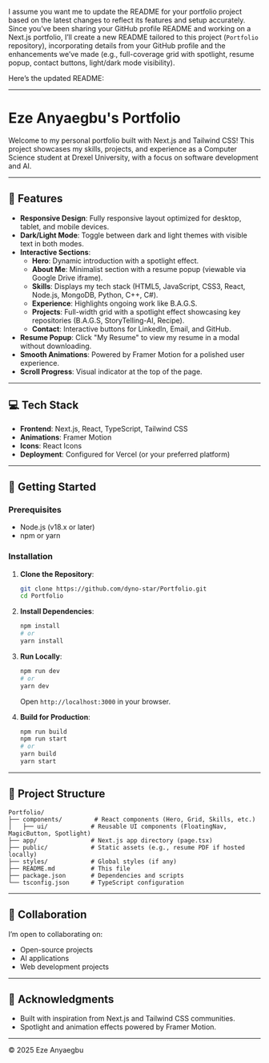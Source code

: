 I assume you want me to update the README for your portfolio project based on the latest changes to reflect its features and setup accurately. Since you’ve been sharing your GitHub profile README and working on a Next.js portfolio, I’ll create a new README tailored to this project (`Portfolio` repository), incorporating details from your GitHub profile and the enhancements we’ve made (e.g., full-coverage grid with spotlight, resume popup, contact buttons, light/dark mode visibility).

Here’s the updated README:

---

# Eze Anyaegbu's Portfolio

Welcome to my personal portfolio built with Next.js and Tailwind CSS! This project showcases my skills, projects, and experience as a Computer Science student at Drexel University, with a focus on software development and AI.

---

## 🌟 Features

- **Responsive Design**: Fully responsive layout optimized for desktop, tablet, and mobile devices.
- **Dark/Light Mode**: Toggle between dark and light themes with visible text in both modes.
- **Interactive Sections**:
  - **Hero**: Dynamic introduction with a spotlight effect.
  - **About Me**: Minimalist section with a resume popup (viewable via Google Drive iframe).
  - **Skills**: Displays my tech stack (HTML5, JavaScript, CSS3, React, Node.js, MongoDB, Python, C++, C#).
  - **Experience**: Highlights ongoing work like B.A.G.S.
  - **Projects**: Full-width grid with a spotlight effect showcasing key repositories (B.A.G.S, StoryTelling-AI, Recipe).
  - **Contact**: Interactive buttons for LinkedIn, Email, and GitHub.
- **Resume Popup**: Click "My Resume" to view my resume in a modal without downloading.
- **Smooth Animations**: Powered by Framer Motion for a polished user experience.
- **Scroll Progress**: Visual indicator at the top of the page.

---

## 💻 Tech Stack

- **Frontend**: Next.js, React, TypeScript, Tailwind CSS
- **Animations**: Framer Motion
- **Icons**: React Icons
- **Deployment**: Configured for Vercel (or your preferred platform)

---

## 🚀 Getting Started

### Prerequisites

- Node.js (v18.x or later)
- npm or yarn

### Installation

1. **Clone the Repository**:
   ```bash
   git clone https://github.com/dyno-star/Portfolio.git
   cd Portfolio
   ```

2. **Install Dependencies**:
   ```bash
   npm install
   # or
   yarn install
   ```

3. **Run Locally**:
   ```bash
   npm run dev
   # or
   yarn dev
   ```
   Open `http://localhost:3000` in your browser.

4. **Build for Production**:
   ```bash
   npm run build
   npm run start
   # or
   yarn build
   yarn start
   ```

---

## 📂 Project Structure

```
Portfolio/
├── components/         # React components (Hero, Grid, Skills, etc.)
│   ├── ui/            # Reusable UI components (FloatingNav, MagicButton, Spotlight)
├── app/               # Next.js app directory (page.tsx)
├── public/            # Static assets (e.g., resume PDF if hosted locally)
├── styles/            # Global styles (if any)
├── README.md          # This file
├── package.json       # Dependencies and scripts
└── tsconfig.json      # TypeScript configuration
```

---



## 👯 Collaboration

I’m open to collaborating on:
- Open-source projects
- AI applications
- Web development projects

---

## 🙏 Acknowledgments

- Built with inspiration from Next.js and Tailwind CSS communities.
- Spotlight and animation effects powered by Framer Motion.

---

© 2025 Eze Anyaegbu

